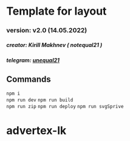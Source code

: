 # Template for layout

### version: v2.0 (14.05.2022)

##### creator: Kirill Makhnev ( notequal21 )

##### telegram: [unequal21](https://t.me/unequal21)

## Commands 

`npm i`  
`npm run dev`
`npm run build`    
`npm run zip`
`npm run deploy`
`npm run svgSprive`
# advertex-lk
